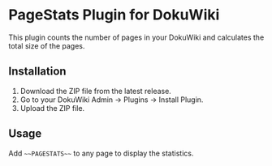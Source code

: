 # PageStats Plugin for DokuWiki

This plugin counts the number of pages in your DokuWiki and calculates the total size of the pages.

## Installation
1. Download the ZIP file from the latest release.
2. Go to your DokuWiki Admin -> Plugins -> Install Plugin.
3. Upload the ZIP file.

## Usage
Add `~~PAGESTATS~~` to any page to display the statistics.